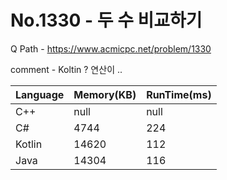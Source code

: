 # No.1330 - 두 수 비교하기
Q Path - https://www.acmicpc.net/problem/1330

comment - Koltin ? 연산이 ..

Language | Memory(KB) | RunTime(ms)
------------ | ------------- | ------
C++ | null | null 
C# | 4744 | 224
Kotlin | 14620 | 112
Java | 14304 | 116 